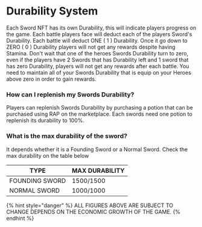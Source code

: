 # Durability System

Each Sword NFT has its own Durability, this will indicate players progress on the game. Each battle players face will deduct each of the players Sword's Durability. Each battle will deduct ONE ( 1 ) Durability. Once it go down to ZERO ( 0 ) Durability players will not get any rewards despite having Stamina. Don't wait that one of the heroes Swords Durability turn to zero, even if the players have 2 Swords that has Durability left and 1 sword that has zero Durability, players will not get any rewards after each battle. You need to maintain all of your Swords Durability that is equip on your Heroes above zero in order to gain rewards.

### How can I replenish my Swords Durability?

Players can replenish Swords Durability by purchasing a potion that can be purchased using RAP on the marketplace. Each swords need one potion to replenish its durability to 100%.

### What is the max durability of the sword?

It depends whether it is a Founding Sword or a Normal Sword. Check the max durability on the table below

| TYPE           | MAX DURABILITY |
| -------------- | -------------- |
| FOUNDING SWORD | 1500/1500      |
| NORMAL SWORD   | 1000/1000      |

{% hint style="danger" %}
ALL FIGURES ABOVE ARE SUBJECT TO CHANGE DEPENDS ON THE ECONOMIC GROWTH OF THE GAME.
{% endhint %}
